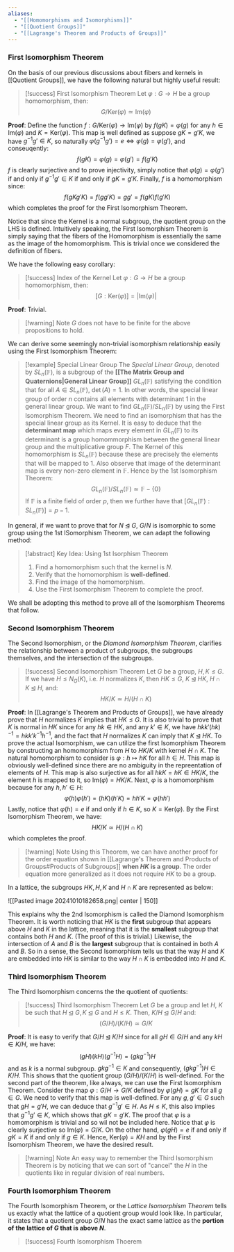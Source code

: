 ```yaml
---
aliases:
  - "[[Homomorphisms and Isomorphisms]]"
  - "[[Quotient Groups]]"
  - "[[Lagrange's Theorem and Products of Groups]]"
---
```

### First Isomorphism Theorem

On the basis of our previous discussions about fibers and kernels in [[Quotient Groups]], we have the following natural but highly useful result: 

>[!success] First Isomorphism Theorem
>Let $\varphi:  G \to H$ be a group homomorphism, then: 
>$$
>G / \text{Ker}(\varphi) \simeq \text{Im}(\varphi)
>$$

**Proof**: Define the function $f: G / \text{Ker}(\varphi) \to \text{Im}(\varphi)$ by $f(gK) = \varphi(g)$ for any $h \in \text{Im}(\varphi)$ and $K = \text{Ker}(\varphi)$. This map is well defined as suppose $gK = g'K$, we have $g^{-1}g' \in K$, so naturally $\varphi(g^{-1}g') = e \iff \varphi(g)  = \varphi(g')$, and conseuqently:
$$
f(gK) = \varphi(g) = \varphi(g') = f(g'K)
$$
$f$ is clearly surjective and to prove injectivity, simply notice that $\varphi(g) = \varphi(g')$ if and only if $g^{-1}g' \in K$ if and only if $gK = g'K$. Finally, $f$ is a homomorphism since:
$$
f(gKg'K) = f(gg'K) = gg' = f(gK)f(g'K)
$$
which completes the proof for the First Isomorphism Theorem. 

Notice that since the Kernel is a normal subgroup, the quotient group on the LHS is defined. Intuitively speaking, the First Isomorphism Theorem is simply saying that the fibers of the Homomorphism is essentially the same as the image of the homomorphism. This is trivial once we considered the definition of fibers. 

We have the following easy corollary:

>[!success] Index of the Kernel
>Let $\varphi: G \to H$ be a group homomorphism, then:
>$$
>[G : \text{Ker}(\varphi)] = |\text{Im}(\varphi)|
>$$

**Proof**: Trivial. 

>[!warning] Note
>$G$ does not have to be finite for the above propositions to hold. 

We can derive some seemingly non-trivial isomorphism relationship easily using the First Isomorphism Theorem:

>[!example] Special Linear Group
>The *Special Linear Group*, denoted by $SL_n(\mathbb{F})$, is a subgroup of the **[[The Matrix Group and Quaternions|General Linear Group]]** $GL_n(\mathbb{F})$ satisfying the condition that for all $A \in SL_n(\mathbb{F})$, $\det(A) = 1$. In other words, the special linear group of order $n$ contains all elements with determinant $1$ in the general linear group. We want to find $GL_n(\mathbb{F}) / SL_n(\mathbb{F})$ by using the First Isomorphism Theorem. We need to find an isomorphism that has the special linear group as its Kernel. It is easy to deduce that the **determinant map** which maps every element in $GL_n(\mathbb{F})$ to its determinant is a group homommorphism between the general linear group and the multiplicative group $F$. The Kernel of this homomorphism is $SL_n(\mathbb{F})$ because these are precisely the elements that will be mapped to $1$. Also observe that image of the determinant map is every non-zero element in $\mathbb{F}$. Hence by the 1st Isomorphism Theorem: 
>$$
>GL_n(\mathbb{F}) / SL_n(\mathbb{F}) \simeq \mathbb{F} - \{0\}
>$$
>If $\mathbb{F}$ is a finite field of order $p$, then we further have that $[GL_n(\mathbb{F}) : SL_n(\mathbb{F})] = p-1$. 

In general, if we want to prove that for $N \unlhd G$, $G/N$ is isomorphic to some group using the 1st ISomorphism Theorem, we can adapt the following method: 

>[!abstract] Key Idea: Using 1st Isorphism Theorem
>1. Find a homomorphism such that the kernel is $N$. 
>2. Verify that the homomorphism is **well-defined**. 
>3. Find the image of the homomorphism. 
>4. Use the First Isomorphism Theorem to complete the proof. 

We shall be adopting this method to prove all of the Isomorphism Theorems that follow. 

### Second Isomorphism Theorem

The Second Isomorphism, or the *Diamond Isomorphism Theorem*, clarifies the relationship between a product of subgroups, the subgroups themselves, and the intersection of the subgroups. 

>[!success] Second Isomorphism Theorem
>Let $G$ be a group, $H, K \leq G$. If we have $H \leq N_G(K)$, i.e. $H$ normalizes $K$, then $HK \leq G$, $K \unlhd HK$, $H \cap K \unlhd H$, and:
>$$
>HK/K \simeq H/(H \cap K)
>$$

**Proof**: In [[Lagrange's Theorem and Products of Groups]], we have already prove that $H$ normalizes $K$ implies that $HK \leq G$. It is also trivial to prove that $K$ is normal in $HK$ since for any $hk \in HK$, and any $k' \in K$, we have $hkk'(hk)^{-1} = hkk'k^{-1}h^{-1}$, and the fact that $H$ normalizes $K$ can imply that $K \unlhd HK$. To prove the actual Isomorphism, we can utilize the first Isomorphism Theorem by constructing an homomorphism from $H$ to $HK/K$ with kernel $H \cap K$. The natural homomorphism to consider is $\varphi: h \mapsto hK$ for all $h \in H$. This map is obviously well-defined since there are no ambiguity in the repreentation of elements of $H$. This map is also surjective as for all $hkK = hK \in HK/K$, the element $h$ is mapped to it, so $\text{Im} (\varphi) = HK/K$. Next, $\varphi$ is a homomorphism because for any $h, h' \in H$:
$$
\varphi(h)\varphi(h') = (hK)(h'K) = hh'K = \varphi(hh')
$$
Lastly, notice that $\varphi(h) = e$ if and only if $h \in K$, so $K = \text{Ker}(\varphi)$. By the First Isomorphism Theorem, we have:
$$
HK/K \simeq H/(H \cap K)
$$
which completes the proof. 

>[!warning] Note
>Using this Theorem, we can have another proof for the order equation shown in [[Lagrange's Theorem and Products of Groups#Products of Subgroups]] **when $HK$ is a group**. The order equation more generalized as it does not require $HK$ to be a group. 

In a lattice, the subgroups $HK, H, K$ and $H \cap K$ are represented as below: 

![[Pasted image 20241010182658.png| center | 150]]

This explains why the 2nd Isomorphism is called the Diamond Isomorphism Theorem. It is worth noticing that $HK$ is the **first** subgroup that appears above $H$ and $K$ in the lattice, meaning that it is the **smallest** subgroup that contains both $H$ and $K$. (The proof of this is trivial.) Likewise, the intersection of $A$ and $B$ is the **largest** subgroup that is contained in both $A$ and $B$. So in a sense, the Second Isomorphism tells us that the way $H$ and $K$ are embedded into $HK$ is similar to the way $H\cap K$ is embedded into $H$ and $K$.   

### Third Isomorphism Theorem

The Third Isomorphism concerns the the quotient of quotients:

>[!success] Third Isomorphism Theorem
>Let $G$ be a group and let $H$, $K$ be such that $H \unlhd G, K \unlhd G$ and $H \leq K$. Then, $K/H \unlhd G/H$ and: 
>$$
>(G/H)/(K/H) \simeq G/K
>$$

**Proof**: It is easy to verify that $G/H \unlhd K/H$ since for all $gH \in G/H$ and any $kH \in K/H$, we have:$$
(gH)(kH)(g^{-1}H) = (gkg^{-1})H
$$ and as $k$ is a normal subgroup. $gkg^{-1} \in K$ and consequently, $(gkg^{-1})H \in K/H$.  This shows that the quotient group $(G/H)/(K/H)$ is well-defined. For the second part of the theorem, like always, we can use the First Isomorphism Theorem. Consider the map $\varphi: G/H \to G/K$ defined by $\varphi(gH) = gK$ for all $g\in G$. We need to verify that this map is well-defined. For any $g, g' \in G$ such that  $gH = g'H$, we can deduce that $g^{-1}g' \in H$. As $H \leq K$, this also implies that $g^{-1}g' \in K$, which shows that $gK = g'K$. The proof that $\varphi$ is a homomorphism is trivial and so wil not be included here. Notice that $\varphi$ is clearly surjective so $\text{Im}(\varphi) = G/K$. On the other hand, $\varphi(gH) = e$ if and only if $gK = K$ if and only if $g \in K$. Hence, $\text{Ker}(\varphi) = KH$ and by the First Isomorphism Theorem, we have the desired result. 

>[!warning] Note
>An easy way to remember the Third Isomorphism Theorem is by noticing that we can sort of "cancel" the $H$ in the quotients like in regular division of real numbers. 

### Fourth Isomorphism Theorem

The Fourth Isomorphism Theorem, or the *Lattice Isomorphism Theorem* tells us exactly what the lattice of a quotient group would look like. In particular, it states that a quotient group $G/N$ has the exact same lattice as the **portion of the lattice of $G$ that is above $N$**. 

>[!success] Fourth Isomorphism Thoerem
>

